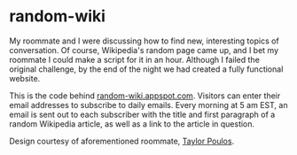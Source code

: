 random-wiki
===========
My roommate and I were discussing how to find new, interesting topics of conversation. Of course, Wikipedia's random page came up, and I bet my roommate I could make a script for it in an hour. Although I failed the original challenge, by the end of the night we had created a fully functional website.

This is the code behind [random-wiki.appspot.com](http://random-wiki.appspot.com). Visitors can enter their email addresses to subscribe to daily emails. Every morning at 5 am EST, an email is sent out to each subscriber with the title and first paragraph of a random Wikipedia article, as well as a link to the article in question.

Design courtesy of aforementioned roommate, [Taylor Poulos](http://www/tpoulos.me).
